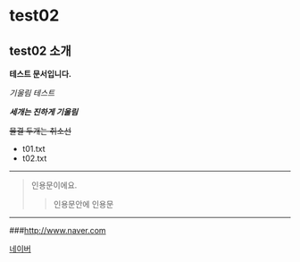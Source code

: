 # test02

## test02 소개

**테스트 문서입니다.**

*기울림 테스트*

***세개는 진하게 기울림***

~~물결 두개는 취소선~~

- t01.txt
- t02.txt
* * *
> 인용문이에요.
>> 인용문안에 인용문
---
###http://www.naver.com

[네이버](http://www.naver.com)
